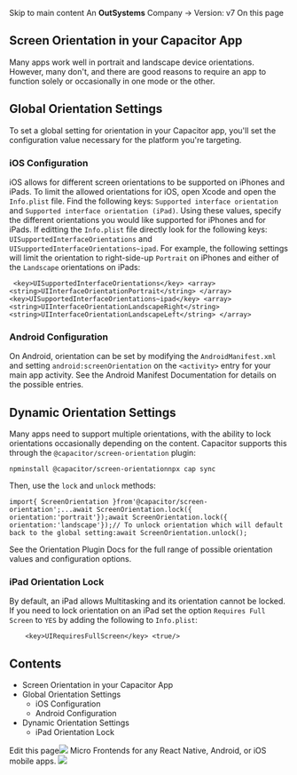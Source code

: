Skip to main content
An **OutSystems** Company →
Version: v7
On this page
## Screen Orientation in your Capacitor App​
Many apps work well in portrait and landscape device orientations. However, many don't, and there are good reasons to require an app to function solely or occasionally in one mode or the other.
## Global Orientation Settings​
To set a global setting for orientation in your Capacitor app, you'll set the configuration value necessary for the platform you're targeting.
### iOS Configuration​
iOS allows for different screen orientations to be supported on iPhones and iPads. To limit the allowed orientations for iOS, open Xcode and open the `Info.plist` file. Find the following keys: `Supported interface orientation` and `Supported interface orientation (iPad)`. Using these values, specify the different orientations you would like supported for iPhones and for iPads.
If editting the `Info.plist` file directly look for the following keys: `UISupportedInterfaceOrientations` and `UISupportedInterfaceOrientations~ipad`. For example, the following settings will limit the orientation to right-side-up `Portrait` on iPhones and either of the `Landscape` orientations on iPads:
```
 <key>UISupportedInterfaceOrientations</key> <array>  <string>UIInterfaceOrientationPortrait</string> </array> <key>UISupportedInterfaceOrientations~ipad</key> <array>  <string>UIInterfaceOrientationLandscapeRight</string>  <string>UIInterfaceOrientationLandscapeLeft</string> </array>
```

### Android Configuration​
On Android, orientation can be set by modifying the `AndroidManifest.xml` and setting `android:screenOrientation` on the `<activity>` entry for your main app activity. See the Android Manifest Documentation for details on the possible entries.
## Dynamic Orientation Settings​
Many apps need to support multiple orientations, with the ability to lock orientations occasionally depending on the content.
Capacitor supports this through the `@capacitor/screen-orientation` plugin:
```
npminstall @capacitor/screen-orientationnpx cap sync
```

Then, use the `lock` and `unlock` methods:
```
import{ ScreenOrientation }from'@capacitor/screen-orientation';...await ScreenOrientation.lock({ orientation:'portrait'});await ScreenOrientation.lock({ orientation:'landscape'});// To unlock orientation which will default back to the global setting:await ScreenOrientation.unlock();
```

See the Orientation Plugin Docs for the full range of possible orientation values and configuration options.
### iPad Orientation Lock​
By default, an iPad allows Multitasking and its orientation cannot be locked. If you need to lock orientation on an iPad set the option `Requires Full Screen` to `YES` by adding the following to `Info.plist`:
```
	<key>UIRequiresFullScreen</key>	<true/>
```

## Contents
  * Screen Orientation in your Capacitor App
  * Global Orientation Settings
    * iOS Configuration
    * Android Configuration
  * Dynamic Orientation Settings
    * iPad Orientation Lock


Edit this page![](https://images.prismic.io/ionicframeworkcom/d3d3f7a3-023b-4cdf-93af-84674f623818_portals+ad.png?auto=compress,format&rect=0,0,280,200&w=280&h=200)
Micro Frontends for any React Native, Android, or iOS mobile apps.
![](https://cdn.bizible.com/ipv?_biz_r=&_biz_h=802059049&_biz_u=ed6d98ad223740ddbf99774ce8c4ab02&_biz_l=https%3A%2F%2Fcapacitorjs.com%2Fdocs%2Fguides%2Fscreen-orientation&_biz_t=1739811933896&_biz_i=Screen%20Orientation%20%7C%20Capacitor%20Documentation&_biz_n=47&rnd=544950&cdn_o=a&_biz_z=1739811933896)

